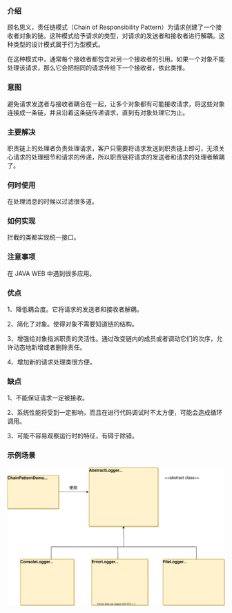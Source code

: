### 介绍

顾名思义，责任链模式（Chain of Responsibility Pattern）为请求创建了一个接收者对象的链。这种模式给予请求的类型，对请求的发送者和接收者进行解耦。这种类型的设计模式属于行为型模式。

在这种模式中，通常每个接收者都包含对另一个接收者的引用。如果一个对象不能处理该请求，那么它会把相同的请求传给下一个接收者，依此类推。

### 意图

避免请求发送者与接收者耦合在一起，让多个对象都有可能接收请求，将这些对象连接成一条链，并且沿着这条链传递请求，直到有对象处理它为止。

### 主要解决

职责链上的处理者负责处理请求，客户只需要将请求发送到职责链上即可，无须关心请求的处理细节和请求的传递，所以职责链将请求的发送者和请求的处理者解耦了。

### 何时使用

在处理消息的时候以过滤很多道。

### 如何实现

拦截的类都实现统一接口。

### 注意事项

在 JAVA WEB 中遇到很多应用。

### 优点

1、降低耦合度。它将请求的发送者和接收者解耦。

2、简化了对象。使得对象不需要知道链的结构。

3、增强给对象指派职责的灵活性。通过改变链内的成员或者调动它们的次序，允许动态地新增或者删除责任。

4、增加新的请求处理类很方便。

### 缺点

1、不能保证请求一定被接收。

2、系统性能将受到一定影响，而且在进行代码调试时不太方便，可能会造成循环调用。

3、可能不容易观察运行时的特征，有碍于除错。

### 示例场景

![责任链模式](../../img/行为型模式/责任链模式.svg)